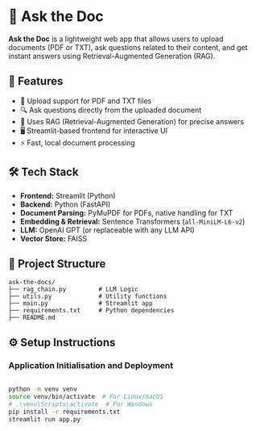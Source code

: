 # 🧠 Ask the Doc

**Ask the Doc** is a lightweight web app that allows users to upload documents (PDF or TXT), ask questions related to their content, and get instant answers using Retrieval-Augmented Generation (RAG).

## 🚀 Features

- 📄 Upload support for PDF and TXT files
- 🔍 Ask questions directly from the uploaded document
- 🧠 Uses RAG (Retrieval-Augmented Generation) for precise answers
- 🖥️ Streamlit-based frontend for interactive UI
- ⚡ Fast, local document processing

## 🛠️ Tech Stack

- **Frontend:** Streamlit (Python)
- **Backend:** Python (FastAPI)
- **Document Parsing:** PyMuPDF for PDFs, native handling for TXT
- **Embedding & Retrieval:** Sentence Transformers (`all-MiniLM-L6-v2`)
- **LLM:** OpenAI GPT (or replaceable with any LLM API)
- **Vector Store:** FAISS

## 📂 Project Structure

```plaintext
ask-the-docs/
├── rag_chain.py         # LLM Logic
├── utils.py             # Utility functions
├── main.py              # Streamlit app
├── requirements.txt     # Python dependencies
├── README.md
```


## ⚙️ Setup Instructions

### Application Initialisation and Deployment

```bash

python -m venv venv
source venv/bin/activate  # For Linux/macOS
# .\venv\Scripts\activate  # For Windows
pip install -r requirements.txt
streamlit run app.py
```
